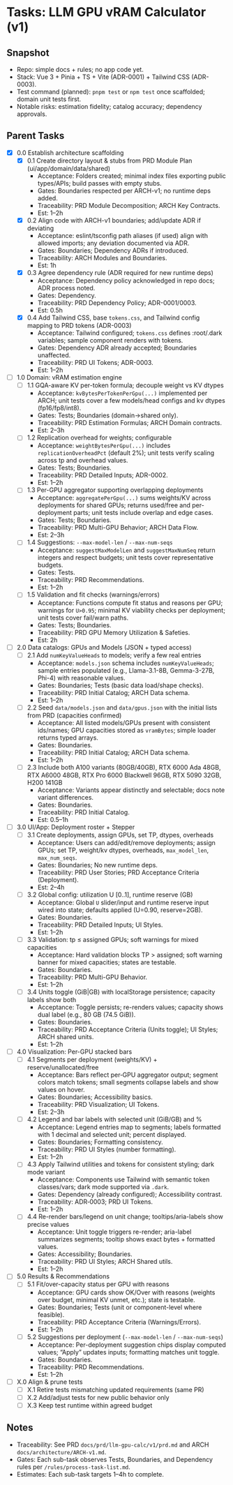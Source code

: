 # Tasks: LLM GPU vRAM Calculator (v1)

## Snapshot

- Repo: simple docs + rules; no app code yet.
- Stack: Vue 3 + Pinia + TS + Vite (ADR-0001) + Tailwind CSS (ADR-0003).
- Test command (planned): `pnpm test` or `npm test` once scaffolded; domain unit tests first.
- Notable risks: estimation fidelity; catalog accuracy; dependency approvals.

## Parent Tasks

- [x] 0.0 Establish architecture scaffolding
  - [x] 0.1 Create directory layout & stubs from PRD Module Plan (ui/app/domain/data/shared)
    - Acceptance: Folders created; minimal index files exporting public types/APIs; build passes with empty stubs.
    - Gates: Boundaries respected per ARCH-v1; no runtime deps added.
    - Traceability: PRD Module Decomposition; ARCH Key Contracts.
    - Est: 1–2h
  - [x] 0.2 Align code with ARCH-v1 boundaries; add/update ADR if deviating
    - Acceptance: eslint/tsconfig path aliases (if used) align with allowed imports; any deviation documented via ADR.
    - Gates: Boundaries; Dependency ADRs if introduced.
    - Traceability: ARCH Modules and Boundaries.
    - Est: 1h
  - [x] 0.3 Agree dependency rule (ADR required for new runtime deps)
    - Acceptance: Dependency policy acknowledged in repo docs; ADR process noted.
    - Gates: Dependency.
    - Traceability: PRD Dependency Policy; ADR-0001/0003.
    - Est: 0.5h
  - [x] 0.4 Add Tailwind CSS, base `tokens.css`, and Tailwind config mapping to PRD tokens (ADR-0003)
    - Acceptance: Tailwind configured; `tokens.css` defines :root/.dark variables; sample component renders with tokens.
    - Gates: Dependency ADR already accepted; Boundaries unaffected.
    - Traceability: PRD UI Tokens; ADR-0003.
    - Est: 1–2h

- [ ] 1.0 Domain: vRAM estimation engine
  - [ ] 1.1 GQA-aware KV per-token formula; decouple weight vs KV dtypes
    - Acceptance: `kvBytesPerTokenPerGpu(...)` implemented per ARCH; unit tests cover a few models/head configs and kv dtypes (fp16/fp8/int8).
    - Gates: Tests; Boundaries (domain→shared only).
    - Traceability: PRD Estimation Formulas; ARCH Domain contracts.
    - Est: 2–3h
  - [ ] 1.2 Replication overhead for weights; configurable
    - Acceptance: `weightBytesPerGpu(...)` includes `replicationOverheadPct` (default 2%); unit tests verify scaling across tp and overhead values.
    - Gates: Tests; Boundaries.
    - Traceability: PRD Detailed Inputs; ADR-0002.
    - Est: 1–2h
  - [ ] 1.3 Per-GPU aggregator supporting overlapping deployments
    - Acceptance: `aggregatePerGpu(...)` sums weights/KV across deployments for shared GPUs; returns used/free and per-deployment parts; unit tests include overlap and edge cases.
    - Gates: Tests; Boundaries.
    - Traceability: PRD Multi-GPU Behavior; ARCH Data Flow.
    - Est: 2–3h
  - [ ] 1.4 Suggestions: `--max-model-len` / `--max-num-seqs`
    - Acceptance: `suggestMaxModelLen` and `suggestMaxNumSeq` return integers and respect budgets; unit tests cover representative budgets.
    - Gates: Tests.
    - Traceability: PRD Recommendations.
    - Est: 1–2h
  - [ ] 1.5 Validation and fit checks (warnings/errors)
    - Acceptance: Functions compute fit status and reasons per GPU; warnings for `U>0.95`; minimal KV viability checks per deployment; unit tests cover fail/warn paths.
    - Gates: Tests; Boundaries.
    - Traceability: PRD GPU Memory Utilization & Safeties.
    - Est: 2h

- [ ] 2.0 Data catalogs: GPUs and Models (JSON + typed access)
  - [ ] 2.1 Add `numKeyValueHeads` to models; verify a few real entries
    - Acceptance: `models.json` schema includes `numKeyValueHeads`; sample entries populated (e.g., Llama-3.1-8B, Gemma-3-27B, Phi-4) with reasonable values.
    - Gates: Boundaries; Tests (basic data load/shape checks).
    - Traceability: PRD Initial Catalog; ARCH Data schema.
    - Est: 1–2h
  - [ ] 2.2 Seed `data/models.json` and `data/gpus.json` with the initial lists from PRD (capacities confirmed)
    - Acceptance: All listed models/GPUs present with consistent ids/names; GPU capacities stored as `vramBytes`; simple loader returns typed arrays.
    - Gates: Boundaries.
    - Traceability: PRD Initial Catalog; ARCH Data schema.
    - Est: 1–2h
  - [ ] 2.3 Include both A100 variants (80GB/40GB), RTX 6000 Ada 48GB, RTX A6000 48GB, RTX Pro 6000 Blackwell 96GB, RTX 5090 32GB, H200 141GB
    - Acceptance: Variants appear distinctly and selectable; docs note variant differences.
    - Gates: Boundaries.
    - Traceability: PRD Initial Catalog.
    - Est: 0.5–1h

- [ ] 3.0 UI/App: Deployment roster + Stepper
  - [ ] 3.1 Create deployments, assign GPUs, set TP, dtypes, overheads
    - Acceptance: Users can add/edit/remove deployments; assign GPUs; set TP, weight/kv dtypes, overheads, `max_model_len`, `max_num_seqs`.
    - Gates: Boundaries; No new runtime deps.
    - Traceability: PRD User Stories; PRD Acceptance Criteria (Deployment).
    - Est: 2–4h
  - [ ] 3.2 Global config: utilization U [0..1], runtime reserve (GB)
    - Acceptance: Global `U` slider/input and runtime reserve input wired into state; defaults applied (U=0.90, reserve=2GB).
    - Gates: Boundaries.
    - Traceability: PRD Detailed Inputs; UI Styles.
    - Est: 1–2h
  - [ ] 3.3 Validation: tp ≤ assigned GPUs; soft warnings for mixed capacities
    - Acceptance: Hard validation blocks TP > assigned; soft warning banner for mixed capacities; states are testable.
    - Gates: Boundaries.
    - Traceability: PRD Multi-GPU Behavior.
    - Est: 1–2h
  - [ ] 3.4 Units toggle (GiB|GB) with localStorage persistence; capacity labels show both
    - Acceptance: Toggle persists; re-renders values; capacity shows dual label (e.g., 80 GB (74.5 GiB)).
    - Gates: Boundaries.
    - Traceability: PRD Acceptance Criteria (Units toggle); UI Styles; ARCH shared units.
    - Est: 1–2h

- [ ] 4.0 Visualization: Per-GPU stacked bars
  - [ ] 4.1 Segments per deployment (weights/KV) + reserve/unallocated/free
    - Acceptance: Bars reflect per‑GPU aggregator output; segment colors match tokens; small segments collapse labels and show values on hover.
    - Gates: Boundaries; Accessibility basics.
    - Traceability: PRD Visualization; UI Tokens.
    - Est: 2–3h
  - [ ] 4.2 Legend and bar labels with selected unit (GiB/GB) and %
    - Acceptance: Legend entries map to segments; labels formatted with 1 decimal and selected unit; percent displayed.
    - Gates: Boundaries; Formatting consistency.
    - Traceability: PRD UI Styles (number formatting).
    - Est: 1–2h
  - [ ] 4.3 Apply Tailwind utilities and tokens for consistent styling; dark mode variant
    - Acceptance: Components use Tailwind with semantic token classes/vars; dark mode supported via `.dark`.
    - Gates: Dependency (already configured); Accessibility contrast.
    - Traceability: ADR‑0003; PRD UI Tokens.
    - Est: 1–2h
  - [ ] 4.4 Re-render bars/legend on unit change; tooltips/aria-labels show precise values
    - Acceptance: Unit toggle triggers re-render; aria-label summarizes segments; tooltip shows exact bytes + formatted values.
    - Gates: Accessibility; Boundaries.
    - Traceability: PRD UI Styles; ARCH Shared utils.
    - Est: 1–2h

- [ ] 5.0 Results & Recommendations
  - [ ] 5.1 Fit/over-capacity status per GPU with reasons
    - Acceptance: GPU cards show OK/Over with reasons (weights over budget, minimal KV unmet, etc.); state is testable.
    - Gates: Boundaries; Tests (unit or component-level where feasible).
    - Traceability: PRD Acceptance Criteria (Warnings/Errors).
    - Est: 1–2h
  - [ ] 5.2 Suggestions per deployment (`--max-model-len` / `--max-num-seqs`)
    - Acceptance: Per-deployment suggestion chips display computed values; “Apply” updates inputs; formatting matches unit toggle.
    - Gates: Boundaries.
    - Traceability: PRD Recommendations.
    - Est: 1–2h

- [ ] X.0 Align & prune tests
  - [ ] X.1 Retire tests mismatching updated requirements (same PR)
  - [ ] X.2 Add/adjust tests for new public behavior only
  - [ ] X.3 Keep test runtime within agreed budget

## Notes

- Traceability: See PRD `docs/prd/llm-gpu-calc/v1/prd.md` and ARCH `docs/architecture/ARCH-v1.md`.
- Gates: Each sub-task observes Tests, Boundaries, and Dependency rules per `/rules/process-task-list.md`.
- Estimates: Each sub-task targets 1–4h to complete.
